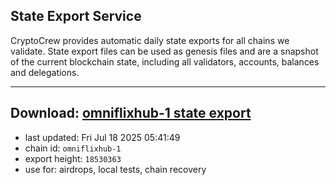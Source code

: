 ## State Export Service
CryptoCrew provides automatic daily state exports for all chains we validate. State export files can be used as genesis files and are a snapshot of the current blockchain state, including all validators, accounts, balances and delegations.

---
**Download: [omniflixhub-1 state export](https://dl-eu2.ccvalidators.com/SERVICE/omniflixhub/omniflixhub-1_export_18530363.json)**
---

- last updated: Fri Jul 18 2025 05:41:49
- chain id: `omniflixhub-1`
- export height: `18530363`
- use for: airdrops, local tests, chain recovery
